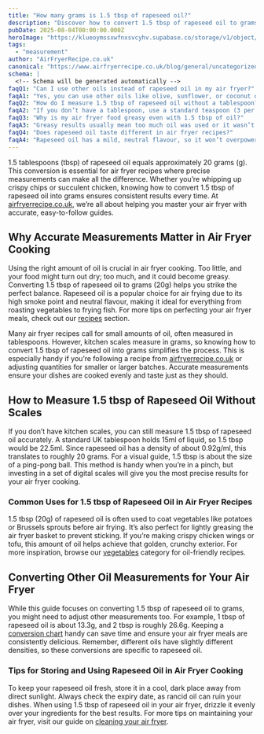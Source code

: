 ```yaml
---
title: "How many grams is 1.5 tbsp of rapeseed oil?"
description: "Discover how to convert 1.5 tbsp of rapeseed oil to grams for perfect air fryer recipes every time. Get accurate measurements now!"
pubDate: 2025-08-04T00:00:00.000Z
heroImage: "https://klueoymssxwfnxsvcyhv.supabase.co/storage/v1/object/public/Shmucket/how-many-grams-is-1-5-tbsp-rapeseed-oil.webp"
tags:
  - "measurement"
author: "AirFryerRecipe.co.uk"
canonical: "https://www.airfryerrecipe.co.uk/blog/general/uncategorized/how-many-grams-is-1-5-tbsp-rapeseed-oil"
schema: |
  <!-- Schema will be generated automatically -->
faqQ1: "Can I use other oils instead of rapeseed oil in my air fryer?"
faqA1: "Yes, you can use other oils like olive, sunflower, or coconut oil, but check their smoke points first. Rapeseed oil is ideal for air frying because it has a high smoke point (around 230°C), making it less likely to burn. Adjust quantities slightly as different oils have varying densities."
faqQ2: "How do I measure 1.5 tbsp of rapeseed oil without a tablespoon?"
faqA2: "If you don’t have a tablespoon, use a standard teaspoon (3 per tbsp) or a kitchen scale set to grams (20g for 1.5 tbsp). A shot glass marked in millilitres can also work—22.5ml equals 1.5 tbsp of rapeseed oil."
faqQ3: "Why is my air fryer food greasy even with 1.5 tbsp of oil?"
faqA3: "Greasy results usually mean too much oil was used or it wasn’t evenly distributed. Try using a spray bottle to mist oil lightly over food instead of pouring. Also, pat dry ingredients like chicken or potatoes before adding oil to prevent excess moisture."
faqQ4: "Does rapeseed oil taste different in air fryer recipes?"
faqA4: "Rapeseed oil has a mild, neutral flavour, so it won’t overpower your dishes. It’s perfect for air frying as it lets the natural flavours of your ingredients shine. For stronger flavours, try mixing in a small amount of sesame or garlic-infused oil."
---
```

<p>1.5 tablespoons (tbsp) of rapeseed oil equals approximately 20 grams (g). This conversion is essential for air fryer recipes where precise measurements can make all the difference. Whether you’re whipping up crispy chips or succulent chicken, knowing how to convert 1.5 tbsp of rapeseed oil into grams ensures consistent results every time. At <a href=https://www.airfryerrecipe.co.uk/>airfryerrecipe.co.uk</a>, we’re all about helping you master your air fryer with accurate, easy-to-follow guides.</p>

<h2>Why Accurate Measurements Matter in Air Fryer Cooking</h2>
<p>Using the right amount of oil is crucial in air fryer cooking. Too little, and your food might turn out dry; too much, and it could become greasy. Converting 1.5 tbsp of rapeseed oil to grams (20g) helps you strike the perfect balance. Rapeseed oil is a popular choice for air frying due to its high smoke point and neutral flavour, making it ideal for everything from roasting vegetables to frying fish. For more tips on perfecting your air fryer meals, check out our <a href=https://www.airfryerrecipe.co.uk/recipes>recipes</a> section.</p>

<p>Many air fryer recipes call for small amounts of oil, often measured in tablespoons. However, kitchen scales measure in grams, so knowing how to convert 1.5 tbsp of rapeseed oil into grams simplifies the process. This is especially handy if you’re following a recipe from <a href=https://www.airfryerrecipe.co.uk/>airfryerrecipe.co.uk</a> or adjusting quantities for smaller or larger batches. Accurate measurements ensure your dishes are cooked evenly and taste just as they should.</p>

<h2>How to Measure 1.5 tbsp of Rapeseed Oil Without Scales</h2>
<p>If you don’t have kitchen scales, you can still measure 1.5 tbsp of rapeseed oil accurately. A standard UK tablespoon holds 15ml of liquid, so 1.5 tbsp would be 22.5ml. Since rapeseed oil has a density of about 0.92g/ml, this translates to roughly 20 grams. For a visual guide, 1.5 tbsp is about the size of a ping-pong ball. This method is handy when you’re in a pinch, but investing in a set of digital scales will give you the most precise results for your air fryer cooking.</p>

<h3>Common Uses for 1.5 tbsp of Rapeseed Oil in Air Fryer Recipes</h3>
<p>1.5 tbsp (20g) of rapeseed oil is often used to coat vegetables like potatoes or Brussels sprouts before air frying. It’s also perfect for lightly greasing the air fryer basket to prevent sticking. If you’re making crispy chicken wings or tofu, this amount of oil helps achieve that golden, crunchy exterior. For more inspiration, browse our <a href=https://www.airfryerrecipe.co.uk/recipe-category/vegetables>vegetables</a> category for oil-friendly recipes.</p>

<h2>Converting Other Oil Measurements for Your Air Fryer</h2>
<p>While this guide focuses on converting 1.5 tbsp of rapeseed oil to grams, you might need to adjust other measurements too. For example, 1 tbsp of rapeseed oil is about 13.3g, and 2 tbsp is roughly 26.6g. Keeping a <a href=https://www.airfryerrecipe.co.uk/air-fryer-conversion-chart>conversion chart</a> handy can save time and ensure your air fryer meals are consistently delicious. Remember, different oils have slightly different densities, so these conversions are specific to rapeseed oil.</p>

<h3>Tips for Storing and Using Rapeseed Oil in Air Fryer Cooking</h3>
<p>To keep your rapeseed oil fresh, store it in a cool, dark place away from direct sunlight. Always check the expiry date, as rancid oil can ruin your dishes. When using 1.5 tbsp of rapeseed oil in your air fryer, drizzle it evenly over your ingredients for the best results. For more tips on maintaining your air fryer, visit our guide on <a href=https://www.airfryerrecipe.co.uk/air-fryer-cleaner>cleaning your air fryer</a>.</p>

